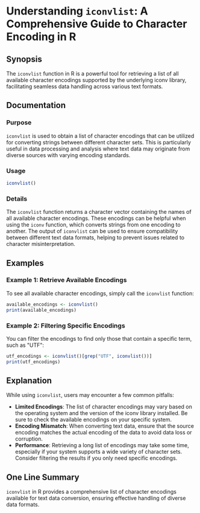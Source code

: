 <!--
Meta Description: # Understanding `iconvlist`: A Comprehensive Guide to Character Encoding in R ## Synopsis The `iconvlist` function in R is a powerful tool for retriev...
Meta Keywords: encodings, iconvlist, character, data, encoding
-->

# Understanding `iconvlist`: A Comprehensive Guide to Character Encoding in R

## Synopsis
The `iconvlist` function in R is a powerful tool for retrieving a list of all available character encodings supported by the underlying iconv library, facilitating seamless data handling across various text formats.

## Documentation
### Purpose
`iconvlist` is used to obtain a list of character encodings that can be utilized for converting strings between different character sets. This is particularly useful in data processing and analysis where text data may originate from diverse sources with varying encoding standards.

### Usage
```R
iconvlist()
```

### Details
The `iconvlist` function returns a character vector containing the names of all available character encodings. These encodings can be helpful when using the `iconv` function, which converts strings from one encoding to another. The output of `iconvlist` can be used to ensure compatibility between different text data formats, helping to prevent issues related to character misinterpretation.

## Examples
### Example 1: Retrieve Available Encodings
To see all available character encodings, simply call the `iconvlist` function:
```R
available_encodings <- iconvlist()
print(available_encodings)
```

### Example 2: Filtering Specific Encodings
You can filter the encodings to find only those that contain a specific term, such as "UTF":
```R
utf_encodings <- iconvlist()[grep("UTF", iconvlist())]
print(utf_encodings)
```

## Explanation
While using `iconvlist`, users may encounter a few common pitfalls:
- **Limited Encodings**: The list of character encodings may vary based on the operating system and the version of the iconv library installed. Be sure to check the available encodings on your specific system.
- **Encoding Mismatch**: When converting text data, ensure that the source encoding matches the actual encoding of the data to avoid data loss or corruption.
- **Performance**: Retrieving a long list of encodings may take some time, especially if your system supports a wide variety of character sets. Consider filtering the results if you only need specific encodings.

## One Line Summary
`iconvlist` in R provides a comprehensive list of character encodings available for text data conversion, ensuring effective handling of diverse data formats.
